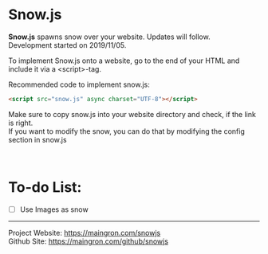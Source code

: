 # Snow.js

**Snow.js** spawns snow over your website. Updates will follow.<br>
Development started on <time>2019/11/05</time>.


To implement Snow.js onto a website, go to the end of your HTML and include it via a \<script\>-tag.


Recommended code to implement snow.js:
```html
<script src="snow.js" async charset="UTF-8"></script>
```


Make sure to copy snow.js into your website directory and check, if the link is right.<br>
If you want to modify the snow, you can do that by modifying the config section in snow.js

<br>

# To-do List:
- [ ] Use Images as snow


---


Project Website: https://maingron.com/snowjs <br>
Github Site: https://maingron.com/github/snowjs

